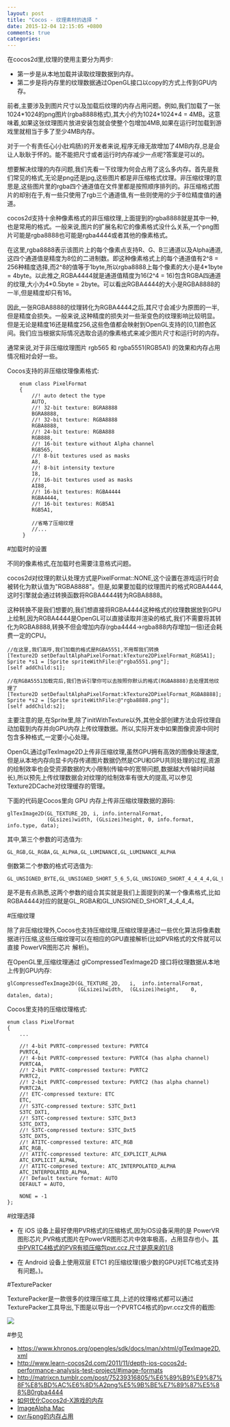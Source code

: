 ```yaml
---
layout: post
title: "Cocos - 纹理素材的选择 "
date: 2015-12-04 12:15:05 +0800
comments: true
categories: 
---
```


在cocos2d里,纹理的使用主要分为两步:

- 第一步是从本地加载并读取纹理数据到内存。
- 第二步是将内存里的纹理数据通过OpenGL接口以copy的方式上传到GPU内存。

前者,主要涉及到图片尺寸以及加载后纹理的内存占用问题。例如,我们加载了一张1024\*1024的png图片(rgba8888格式),其大小约为1024\*1024\*4 = 4MB。这意味着,如果这张纹理图片放进安装包就会使整个包增加4MB,如果在运行时加载到游戏里就相当于多了至少4MB内存。
	
对于一个有责任心(小肚鸡肠)的开发者来说,程序无缘无故增加了4MB内存,总是会让人耿耿于怀的。能不能把尺寸或者运行时内存减少一点呢?答案是可以的。

想要解决纹理的内存问题,我们先看一下纹理为何会占用了这么多内存。首先是我们常见的格式,无论是png还是jpg,这些图片都是非压缩格式纹理。非压缩纹理的意思是,这些图片里的rgba四个通道值在文件里都是按照顺序排列的。非压缩格式图片的却别在于,有一些只使用了rgb三个通道值,有一些则使用的少于8位精度值的通道。

cocos2d支持十余种像素格式的非压缩纹理,上面提到的rgba8888就是其中一种,也是常用的格式。一般来说,图片的扩展名和它的像素格式没什么关系,一个png图片可能是rgba8888也可能是rgba4444或者其他的像素格式。

在这里,rgba8888表示该图片上的每个像素点支持R、G、B三通道以及Alpha通道,这四个通道值是精度为8位的二进制数。即这种像素格式上的每个通道值有2^8 = 256种精度选择,而2^8的值等于1byte,所以rgba8888上每个像素的大小是4*1byte = 4byte。以此推之,RGBA4444就是通道值精度为16(2^4 = 16)包含RGBA四通道的纹理,大小为4\*0.5byte = 2byte。可以看出RGBA4444的大小是RGBA8888的一半,但是精度却只有16。

因此,一张RGBA8888的纹理转化为RGBA4444之后,其尺寸会减少为原图的一半,但是精度会损失。一般来说,这种精度的损失对一些渐变色的纹理影响比较明显。但是无论是精度16还是精度256,这些色值都会映射到OpenGL支持的[0,1]颜色区间。我们应当根据实际情况选取合适的像素格式来减少图片尺寸和运行时的内存。

通常来说,对于非压缩纹理图片 rgb565 和 rgba5551(RGB5A1) 的效果和内存占用情况相对会好一些。

Cocos支持的非压缩纹理像素格式:

	    enum class PixelFormat
	    {
	        //! auto detect the type
	        AUTO,
	        //! 32-bit texture: BGRA8888
	        BGRA8888,
	        //! 32-bit texture: RGBA8888
	        RGBA8888,
	        //! 24-bit texture: RGBA888
	        RGB888,
	        //! 16-bit texture without Alpha channel
	        RGB565,
	        //! 8-bit textures used as masks
	        A8,
	        //! 8-bit intensity texture
	        I8,
	        //! 16-bit textures used as masks
	        AI88,
	        //! 16-bit textures: RGBA4444
	        RGBA4444,
	        //! 16-bit textures: RGB5A1
			RGB5A1,
			
	        //省略了压缩纹理
	        //...
	     }

#加载时的设置

不同的像素格式,在加载时也需要注意格式问题。

cocos2d对纹理的默认处理方式是PixelFormat::NONE,这个设置在游戏运行时会被转化为默认值为"RGBA8888"。但是,如果要加载的纹理图片的格式RGBA4444,这时引擎就会通过转换函数将RGBA4444转为RGBA8888。

这种转换不是我们想要的,我们想直接将RGBA4444这种格式的纹理数据放到GPU上绘制,因为RGBA4444是OpenGL可以直接读取并渲染的格式,我们不需要将其转化为RGBA8888,转换不但会增加内存(rgba4444->rgba888内存增加一倍)还会耗费一定的CPU。

	//在这里,我们高呼,我们加载的格式是RGBA5551,不用帮我们转换
	[Texture2D setDefaultAlphaPixelFormat:kTexture2DPixelFormat_RGB5A1];
    Sprite *s1 = [Sprite spriteWithFile:@"rgba5551.png"];
    [self addChild:s1];
    
    //在RGBA5551加载完后,我们告诉引擎你可以去按照你默认的格式(RGBA8888)去处理其他纹理了
    [Texture2D setDefaultAlphaPixelFormat:kTexture2DPixelFormat_RGBA8888];
    Sprite *s2 = [Sprite spriteWithFile:@"rgba8888.png"];
    [self addChild:s2];

主要注意的是,在Sprite里,除了initWithTexture以外,其他全部创建方法会将纹理自动加载到内存并向GPU内存上传纹理数据。所以,实际开发中如果图像资源中同时包含多种格式,一定要小心处理。

OpenGL通过glTexImage2D上传非压缩纹理,虽然GPU拥有高效的图像处理速度,但是从本地内存向显卡内存传递图片数据仍然是CPU和GPU共同处理的过程,资源的绘制效率也会受资源数据的大小限制(传输中的宽带问题,数据越大传输时间越长),所以预先上传纹理数据会对纹理的绘制效率有很大的提高,可以参见Texture2DCache对纹理缓存的管理。

下面的代码是Cocos里向 GPU 内存上传非压缩纹理数据的源码:

	glTexImage2D(GL_TEXTURE_2D, i, info.internalFormat, 
				 (GLsizei)width, (GLsizei)height, 0, info.format, info.type, data);
	
	
其中,第三个参数的可选值为:

	GL_RGB,GL_RGBA,GL_ALPHA,GL_LUMINANCE,GL_LUMINANCE_ALPHA 
	
倒数第二个参数的格式可选值为:

	GL_UNSIGNED_BYTE,GL_UNSIGNED_SHORT_5_6_5,GL_UNSIGNED_SHORT_4_4_4_4,GL_UNSIGNED_SHORT_5_5_5_1
	
是不是有点熟悉,这两个参数的组合其实就是我们上面提到的某一个像素格式,比如RGBA4444对应的就是GL_RGBA和GL_UNSIGNED_SHORT_4_4_4_4。

#压缩纹理

除了非压缩纹理外,Cocos也支持压缩纹理,压缩纹理是通过一些优化算法将像素数据进行压缩,这些压缩纹理可以在相应的GPU直接解析(比如PVR格式的文件就可以直接 PowerVR图形芯片 解析)。

在OpenGL里,压缩纹理通过 glCompressedTexImage2D 接口将纹理数据从本地上传到GPU内存:

	glCompressedTexImage2D(GL_TEXTURE_2D, 	i, 	info.internalFormat,
						   (GLsizei)width, 	(GLsizei)height, 	0, 	datalen, data);


Cocos里支持的压缩纹理格式:
	
	enum class PixelFormat
    {
    	...
    
		//! 4-bit PVRTC-compressed texture: PVRTC4
        PVRTC4,
        //! 4-bit PVRTC-compressed texture: PVRTC4 (has alpha channel)
        PVRTC4A,
        //! 2-bit PVRTC-compressed texture: PVRTC2
        PVRTC2,
        //! 2-bit PVRTC-compressed texture: PVRTC2 (has alpha channel)
        PVRTC2A,
        //! ETC-compressed texture: ETC
        ETC,
        //! S3TC-compressed texture: S3TC_Dxt1
        S3TC_DXT1,
        //! S3TC-compressed texture: S3TC_Dxt3
        S3TC_DXT3,
        //! S3TC-compressed texture: S3TC_Dxt5
        S3TC_DXT5,
        //! ATITC-compressed texture: ATC_RGB
        ATC_RGB,
        //! ATITC-compressed texture: ATC_EXPLICIT_ALPHA
        ATC_EXPLICIT_ALPHA,
        //! ATITC-compresed texture: ATC_INTERPOLATED_ALPHA
        ATC_INTERPOLATED_ALPHA,
        //! Default texture format: AUTO
        DEFAULT = AUTO,
        
        NONE = -1
    };


#纹理选择

- 在 iOS 设备上最好使用PVR格式的压缩格式,因为iOS设备采用的是 PowerVR 图形芯片,PVR格式图片在PowerVR图形芯片中效率极高，占用显存也小。[其中PVRTC4格式的PVR有损压缩包pvr.ccz,尺寸是原来的1/8](http://blog.chukong-inc.com/index.php/2013/02/04/%E5%A6%82%E4%BD%95%E4%BC%98%E5%8C%96cocos2d-x%E6%B8%B8%E6%88%8F%E7%9A%84%E5%86%85%E5%AD%98/)

- 在 Android 设备上使用双层 ETC1 的压缩纹理(极少数的GPU对ETC格式支持有问题。)。

#TexturePacker

TexturePacker是一款很多的纹理压缩工具,上述的纹理格式都可以通过TexturePacker工具导出,下图是以导出一个PVRTC4格式的pvr.ccz文件的截图:

![](/images/2015/12/texture_packer.png)

#参见

- <https://www.khronos.org/opengles/sdk/docs/man/xhtml/glTexImage2D.xml>
- <http://www.learn-cocos2d.com/2011/11/depth-ios-cocos2d-performance-analysis-test-project/#image-formats>
- <http://matrixcn.tumblr.com/post/75239316805/%E6%89%B9%E9%87%8F%E8%BD%AC%E6%8D%A2png%E5%9B%BE%E7%89%87%E5%88%B0rgba4444>
- [如何优化Cocos2d-X游戏的内存](http://blog.chukong-inc.com/index.php/2013/02/04/%E5%A6%82%E4%BD%95%E4%BC%98%E5%8C%96cocos2d-x%E6%B8%B8%E6%88%8F%E7%9A%84%E5%86%85%E5%AD%98/)
- [ImageAlpha Mac](http://pngmini.com/)
- [pvr与png的内存占用](http://blog.csdn.net/kaitiren/article/details/8054856)
